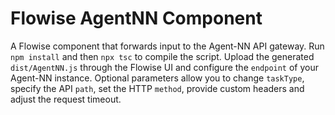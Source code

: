 # Flowise AgentNN Component

A Flowise component that forwards input to the Agent-NN API gateway.
Run `npm install` and then `npx tsc` to compile the script.
Upload the generated `dist/AgentNN.js` through the Flowise UI and configure the
`endpoint` of your Agent-NN instance. Optional parameters allow you to change
`taskType`, specify the API `path`, set the HTTP `method`, provide custom
headers and adjust the request timeout.
